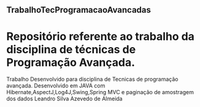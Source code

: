 ## TrabalhoTecProgramacaoAvancadas


# Repositório referente ao trabalho da disciplina de técnicas de Programação Avançada.

Trabalho Desenvolvido para disciplina de Tecnicas de programação avançada. Desenvolvido em JAVA com Hibernate,AspectJ,Log4J,Swing,Spring MVC e paginação de amostragem dos dados Leandro Silva Azevedo de Almeida
